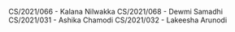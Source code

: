 CS/2021/066 - Kalana Nilwakka
CS/2021/068 - Dewmi Samadhi
CS/2021/031 - Ashika Chamodi
CS/2021/032 - Lakeesha Arunodi
